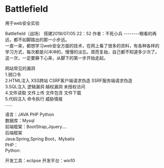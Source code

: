 # Battlefield
用于web安全实验

Battlefield（战场）
搭建2018/07/05 22：52
作者：不死小兵  --------眼看的再远，都不如脚踏出的那一小步远。<br/>
一直一来，都想学习web安全方面的技术，在网上看了很多的资料，有各种各样的学习方式，每次都是兴冲冲的，慢慢的淡忘。周而复始，自己都不知道多少次了。
这一次，一定要静下心来，从脚下的第一步开始走起。
 
 
 
网站常见的漏洞<br/>
1.弱口令<br/>
2.HTML注入   XSS跨站   CSRF客户端请求伪造   SSRF服务端请求伪造<br/>
3.SQL注入    逻辑漏洞  越权漏洞    未授权访问<br/>
4.文件读取   文件上传  文件包含    文件下载<br/>
5.代码注入   命令执行  威胁情报<br/>
......





语言：JAVA  PHP Python<br/>
数据库：Mysql<br/>
前端框架：BootStrap,Jquery....<br/>
后端框架<br/>
    Java:Spring,Spring Boot，Mybatis<br/>
    PHP：<br/>
    Python:<br/>

开发工具：eclipse
开发平台：win10

